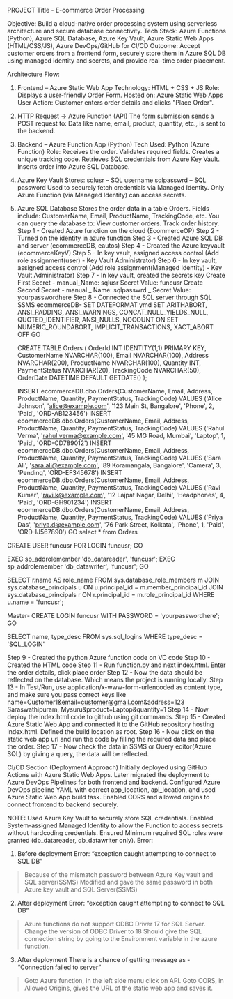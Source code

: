 PROJECT Title - E-commerce Order Processing

Objective: Build a cloud-native order processing system using serverless architecture and secure database connectivity.
Tech Stack: Azure Functions (Python), Azure SQL Database, Azure Key Vault, Azure Static Web Apps (HTML/CSS/JS), Azure DevOps/GitHub for CI/CD
Outcome: Accept customer orders from a frontend form, securely store them in Azure SQL DB using managed identity and secrets, and provide real-time order placement.

Architecture Flow:

1. Frontend – Azure Static Web App
Technology: HTML + CSS + JS
Role: Displays a user-friendly Order Form.
Hosted on: Azure Static Web Apps
User Action: Customer enters order details and clicks "Place Order".


2. HTTP Request → Azure Function (API)
The form submission sends a POST request to:
Data like name, email, product, quantity, etc., is sent to the backend.
3. Backend – Azure Function App (Python)
Tech Used: Python (Azure Function)
Role:
Receives the order.
Validates required fields.
Creates a unique tracking code.
Retrieves SQL credentials from Azure Key Vault.
Inserts order into Azure SQL Database.
4. Azure Key Vault
Stores:
sqlusr – SQL username
sqlpasswrd – SQL password
Used to securely fetch credentials via Managed Identity.
Only Azure Function (via Managed Identity) can access secrets.
5. Azure SQL Database
Stores the order data in a table Orders.
Fields include:
CustomerName, Email, ProductName, TrackingCode, etc.
You can query the database to:
View customer orders.
Track order history.
Step 1 - Created Azure function on the cloud (EcommerceOP)
Step 2 - Turned on the identity in azure function
Step 3 - Created Azure SQL DB and server (ecommerceDB, eautos)
Step 4 - Created the Azure keyvault (ecommerceKeyV)
Step 5 - In key vault, assigned access control (Add role assignment(user) - Key Vault Administrator)
Step 6 - In key vault, assigned access control (Add role assignment(Managed Identity) - Key Vault Administrator)
Step 7 - In key vault, created the secrets key
	 Create First Secret - manual_Name: sqlusr Secret Value: funcusr
	 Create Second Secret - manual _ Name: sqlpasswrd _ Secret Value: yourpasswordhere
Step 8 - Connected the SQL server through SQL SSMS 
ecommerceDB-
	SET DATEFORMAT ymd
	SET ARITHABORT, ANSI_PADDING, ANSI_WARNINGS, CONCAT_NULL_YIELDS_NULL, QUOTED_IDENTIFIER, ANSI_NULLS, NOCOUNT ON
	SET NUMERIC_ROUNDABORT, IMPLICIT_TRANSACTIONS, XACT_ABORT OFF
	GO

	CREATE TABLE Orders (
    OrderId INT IDENTITY(1,1) PRIMARY KEY,
    CustomerName NVARCHAR(100),
    Email NVARCHAR(100),
    Address NVARCHAR(200),
    ProductName NVARCHAR(100),
    Quantity INT,
    PaymentStatus NVARCHAR(20),
    TrackingCode NVARCHAR(50),
    OrderDate DATETIME DEFAULT GETDATE()
);

	INSERT ecommerceDB.dbo.Orders(CustomerName, Email, Address, ProductName, Quantity, PaymentStatus, TrackingCode) VALUES ('Alice Johnson', 'alice@example.com', '123 Main St, Bangalore', 'Phone', 2, 'Paid', 'ORD-AB123456')
	INSERT ecommerceDB.dbo.Orders(CustomerName, Email, Address, ProductName, Quantity, PaymentStatus, TrackingCode) VALUES ('Rahul Verma', 'rahul.verma@example.com', '45 MG Road, Mumbai', 'Laptop', 1, 'Paid', 'ORD-CD789012')
	INSERT ecommerceDB.dbo.Orders(CustomerName, Email, Address, ProductName, Quantity, PaymentStatus, TrackingCode) VALUES ('Sara Ali', 'sara.ali@example.com', '89 Koramangala, Bangalore', 'Camera', 3, 'Pending', 'ORD-EF345678')
	INSERT ecommerceDB.dbo.Orders(CustomerName, Email, Address, ProductName, Quantity, PaymentStatus, TrackingCode) VALUES ('Ravi Kumar', 'ravi.k@example.com', '12 Lajpat Nagar, Delhi', 'Headphones', 4, 'Paid', 'ORD-GH901234')
	INSERT ecommerceDB.dbo.Orders(CustomerName, Email, Address, ProductName, Quantity, PaymentStatus, TrackingCode) VALUES ('Priya Das', 'priya.d@example.com', '76 Park Street, Kolkata', 'Phone', 1, 'Paid', 'ORD-IJ567890')
GO
select * from Orders

CREATE USER funcusr FOR LOGIN funcusr;
GO

EXEC sp_addrolemember 'db_datareader', 'funcusr';
EXEC sp_addrolemember 'db_datawriter', 'funcusr';
GO

SELECT r.name AS role_name
FROM sys.database_role_members m
JOIN sys.database_principals u ON u.principal_id = m.member_principal_id
JOIN sys.database_principals r ON r.principal_id = m.role_principal_id
WHERE u.name = 'funcusr';

Master-
CREATE LOGIN funcusr WITH PASSWORD = 'yourpasswordhere';
GO

SELECT name, type_desc
FROM sys.sql_logins
WHERE type_desc = 'SQL_LOGIN'


Step 9 - Created the python Azure function code on VC code
Step 10 - Created the HTML code 
Step 11 - Run function.py and next index.html. Enter the order details, click place order
Step 12 - Now the data should be reflected on the database. Which means the project is running locally.
Step 13 - In Test/Run, use application/x-www-form-urlencoded as content type, and make sure you pass correct keys like
name=Customer1&email=customer@gmail.com&address=123 Saraswathipuram, Mysuru&product=Laptop&quantity=1
Step 14 - Now deploy the index.html code to github using git commands.
Step 15 - Created Azure Static Web App and connected it to the GitHub repository hosting index.html. Defined the build location as root.
Step 16 - Now click on the static web app url and run the code by filling the required data and place the order.
Step 17 - Now check the data in SSMS or Query editor(Azure SQL) by giving a query, the data will be reflected.

CI/CD Section (Deployment Approach)
Initially deployed using GitHub Actions with Azure Static Web Apps.
Later migrated the deployment to Azure DevOps Pipelines for both frontend and backend.
Configured Azure DevOps pipeline YAML with correct app_location, api_location, and used Azure Static Web App build task.
Enabled CORS and allowed origins to connect frontend to backend securely.

NOTE:
Used Azure Key Vault to securely store SQL credentials.
Enabled System-assigned Managed Identity to allow the Function to access secrets without hardcoding credentials.
Ensured Minimum required SQL roles were granted (db_datareader, db_datawriter only).
Error:
1. Before deployment
	Error: “exception caught attempting to connect to SQL DB”
> Because of the mismatch password between Azure Key vault and SQL server(SSMS)
> Modified and gave the same password in both Azure key vault and SQL Server(SSMS)

2. After deployment
Error: “exception caught attempting to connect to SQL DB”
> Azure functions do not support ODBC Driver 17 for SQL Server.
> Change the version of ODBC Driver to 18
> Should give the SQL connection string by going to the Environment variable in the azure function.


3. After deployment
There is a chance of getting message as - “Connection failed to server”
> Goto Azure function, in the left side menu click on API.
> Goto CORS, in Allowed Origins, gives the URL of the static web app and saves it.

